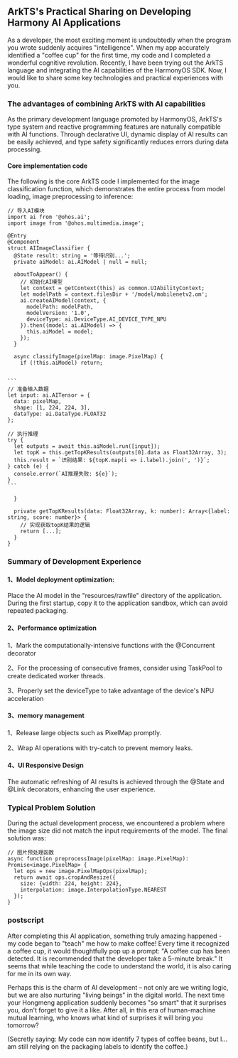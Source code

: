 ## ArkTS's Practical Sharing on Developing Harmony AI Applications

As a developer, the most exciting moment is undoubtedly when the program you wrote suddenly acquires "intelligence". When my app accurately identified a "coffee cup" for the first time, my code and I completed a wonderful cognitive revolution. Recently, I have been trying out the ArkTS language and integrating the AI capabilities of the HarmonyOS SDK. Now, I would like to share some key technologies and practical experiences with you.

### The advantages of combining ArkTS with AI capabilities

As the primary development language promoted by HarmonyOS, ArkTS's type system and reactive programming features are naturally compatible with AI functions.
Through declarative UI, dynamic display of AI results can be easily achieved, and type safety significantly reduces errors during data processing. 

#### Core implementation code

The following is the core ArkTS code I implemented for the image classification function, which demonstrates the entire process from model loading, image preprocessing to inference:

```
// 导入AI模块
import ai from '@ohos.ai';
import image from '@ohos.multimedia.image';

@Entry
@Component
struct AIImageClassifier {
  @State result: string = '等待识别...';
  private aiModel: ai.AIModel | null = null;

  aboutToAppear() {
    // 初始化AI模型
    let context = getContext(this) as common.UIAbilityContext;
    let modelPath = context.filesDir + '/model/mobilenetv2.om';
    ai.createAIModel(context, {
      modelPath: modelPath,
      modelVersion: '1.0',
      deviceType: ai.DeviceType.AI_DEVICE_TYPE_NPU
    }).then((model: ai.AIModel) => {
      this.aiModel = model;
    });
  }

  async classifyImage(pixelMap: image.PixelMap) {
    if (!this.aiModel) return;
    

​```
// 准备输入数据
let input: ai.AITensor = {
  data: pixelMap,
  shape: [1, 224, 224, 3],
  dataType: ai.DataType.FLOAT32
};
 
// 执行推理
try {
  let outputs = await this.aiModel.run([input]);
  let topK = this.getTopKResults(outputs[0].data as Float32Array, 3);
  this.result = `识别结果: ${topK.map(i => i.label).join(', ')}`;
} catch (e) {
  console.error(`AI推理失败: ${e}`);
}
​```

  }

  private getTopKResults(data: Float32Array, k: number): Array<{label: string, score: number}> {
    // 实现获取topK结果的逻辑
    return [...];
  }
}
```

### Summary of Development Experience

#### 1、Model deployment optimization:

Place the AI model in the "resources/rawfile" directory of the application. During the first startup, copy it to the application sandbox, which can avoid repeated packaging.

#### 2、Performance optimization

1、Mark the computationally-intensive functions with the @Concurrent decorator

2、For the processing of consecutive frames, consider using TaskPool to create dedicated worker threads.

3、Properly set the deviceType to take advantage of the device's NPU acceleration

#### 3、memory management

1、Release large objects such as PixelMap promptly.

2、Wrap AI operations with try-catch to prevent memory leaks.

#### 4、UI Responsive Design

The automatic refreshing of AI results is achieved through the @State and @Link decorators, enhancing the user experience.

### Typical Problem Solution

During the actual development process, we encountered a problem where the image size did not match the input requirements of the model. The final solution was:

```
// 图片预处理函数
async function preprocessImage(pixelMap: image.PixelMap): Promise<image.PixelMap> {
  let ops = new image.PixelMapOps(pixelMap);
  return await ops.cropAndResize({
    size: {width: 224, height: 224},
    interpolation: image.InterpolationType.NEAREST
  });
}
```

### postscript

After completing this AI application, something truly amazing happened - my code began to "teach" me how to make coffee! Every time it recognized a coffee cup, it would thoughtfully pop up a prompt: "A coffee cup has been detected. It is recommended that the developer take a 5-minute break." It seems that while teaching the code to understand the world, it is also caring for me in its own way.

Perhaps this is the charm of AI development – not only are we writing logic, but we are also nurturing "living beings" in the digital world. The next time your Hongmeng application suddenly becomes "so smart" that it surprises you, don't forget to give it a like. After all, in this era of human-machine mutual learning, who knows what kind of surprises it will bring you tomorrow?

(Secretly saying: My code can now identify 7 types of coffee beans, but I... am still relying on the packaging labels to identify the coffee.)